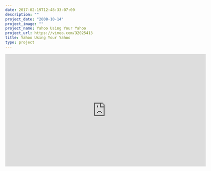 ```yaml
---
date: 2017-02-19T12:48:33-07:00
description: ""
project_date: "2008-10-14"
project_image: ""
project_name: Yahoo Using Your Yahoo
project_url: https://vimeo.com/32025413
title: Yahoo Using Your Yahoo
type: project
---
```


<iframe src="https://player.vimeo.com/video/32025413" width="640" height="360" frameborder="0" webkitallowfullscreen mozallowfullscreen allowfullscreen></iframe>
